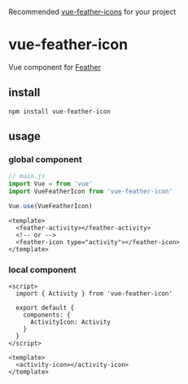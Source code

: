 Recommended [vue-feather-icons](https://github.com/egoist/vue-feather-icons) for your project

# vue-feather-icon

Vue component for [Feather](https://feathericons.com)

## install

```shell
npm install vue-feather-icon
```

## usage

### global component
```javascript
// main.js
import Vue = from 'vue'
import VueFeatherIcon from 'vue-feather-icon'

Vue.use(VueFeatherIcon)
```

```vue
<template>
  <feather-activity></feather-activity>
  <!-- or -->
  <feather-icon type="activity"></feather-icon>
</template>
```


### local component

```vue
<script>
  import { Activity } from 'vue-feather-icon'

  export default {
    components: {
      ActivityIcon: Activity
    }
  }
</script>

<template>
  <activity-icon></activity-icon>
</template>
```
